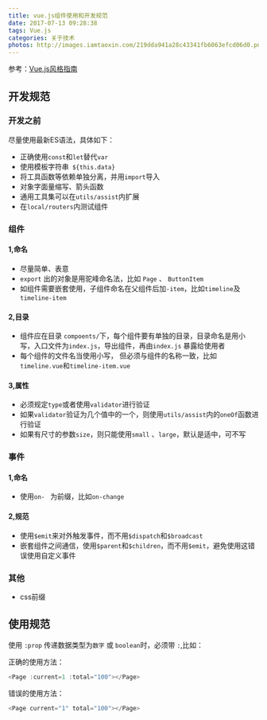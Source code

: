 ```yaml
---
title: vue.js组件使用和开发规范
date: 2017-07-13 09:28:38
tags: Vue.js
categories: 关于技术
photos: http://images.iamtaoxin.com/219dda941a28c43341fb6063efcd06d0.png
---
```


参考：[Vue.js风格指南](https://cn.vuejs.org/v2/style-guide/)

## 开发规范


### 开发之前

尽量使用最新ES语法，具体如下：
* 正确使用`const`和`let`替代`var`
* 使用模板字符串` ${this.data}`
* 将工具函数等依赖单独分离，并用`import`导入
* 对象字面量缩写、箭头函数
* 通用工具集可以在`utils/assist`内扩展
* 在`local/routers`内测试组件

### 组件

#### 1,命名
* 尽量简单、表意
* `export` 出的对象是用驼峰命名法，比如 `Page` 、 `ButtonItem`
* 如组件需要嵌套使用，子组件命名在父组件后加`-item`，比如`timeline`及`timeline-item`

#### 2,目录
* 组件应在目录 `compoents/`下，每个组件要有单独的目录，目录命名是用小写，入口文件为`index.js`，导出组件，再由`index.js` 暴露给使用者
* 每个组件的文件名当使用小写， 但必须与组件的名称一致，比如 `timeline.vue`和`timeline-item.vue`

#### 3,属性
* 必须规定`type`或者使用`validator`进行验证
* 如果`validator`验证为几个值中的一个，则使用`utils/assist`内的`oneOf`函数进行验证
* 如果有尺寸的参数`size`，则只能使用`small` 、`large`，默认是适中，可不写

### 事件
#### 1,命名
* 使用`on- ` 为前缀，比如`on-change`

#### 2,规范
* 使用`$emit`来对外触发事件，而不用`$dispatch`和`$broadcast`
* 嵌套组件之间通信，使用`$parent`和`$children`，而不用`$emit`，避免使用这错误使用自定义事件

### 其他
* css前缀


## 使用规范

使用 `:prop` 传递数据类型为`数字` 或 `boolean`时，必须带 `:`,比如：

正确的使用方法：

```js
<Page :current=1 :total="100"></Page>
```

错误的使用方法：
```js
<Page current="1" total="100"></Page>
```